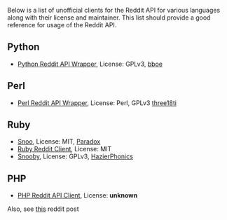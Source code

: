 Below is a list of unofficial clients for the Reddit API for various languages along with their license and maintainer. This list should provide a good reference for usage of the Reddit API.

## Python
* [Python Reddit API Wrapper](https://github.com/mellort/reddit_api), License: GPLv3, [bboe](http://www.reddit.com/user/bboe)

## Perl
* [Perl Reddit API Wrapper](https://github.com/three18ti/Reddit.pm), License: Perl, GPLv3 [three18ti](http://www.reddit.com/user/three18ti)

## Ruby
* [Snoo](https://github.com/paradox460/snoo), License: MIT, [Paradox](http://www.reddit.com/user/Paradox)
* [Ruby Reddit Client](https://github.com/jamescook/RubyRedditAPI), License: MIT
* [Snooby](https://github.com/andkerosine/snooby), License: GPLv3, [HazierPhonics](http://www.reddit.com/user/HazierPhonics)

## PHP
* [PHP Reddit API Client](https://github.com/henry-smith/Reddit-API-Client), License: __unknown__

Also, see [this](http://www.reddit.com/r/redditdev/comments/nd521/list_of_existing_reddit_api_wrappers/) reddit post